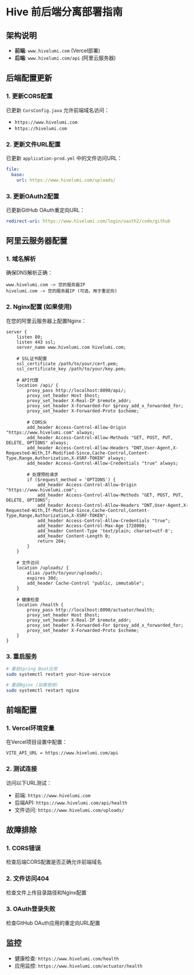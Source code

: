 # Hive 前后端分离部署指南

## 架构说明

- **前端**: `www.hivelumi.com` (Vercel部署)
- **后端**: `www.hivelumi.com/api` (阿里云服务器)

## 后端配置更新

### 1. 更新CORS配置
已更新 `CorsConfig.java` 允许前端域名访问：
- `https://www.hivelumi.com`
- `https://hivelumi.com`

### 2. 更新文件URL配置
已更新 `application-prod.yml` 中的文件访问URL：
```yaml
file:
  base:
    url: https://www.hivelumi.com/uploads/
```

### 3. 更新OAuth2配置
已更新GitHub OAuth重定向URL：
```yaml
redirect-uri: https://www.hivelumi.com/login/oauth2/code/github
```

## 阿里云服务器配置

### 1. 域名解析
确保DNS解析正确：
```
www.hivelumi.com -> 您的服务器IP
hivelumi.com -> 您的服务器IP (可选，用于重定向)
```

### 2. Nginx配置 (如果使用)
在您的阿里云服务器上配置Nginx：

```nginx
server {
    listen 80;
    listen 443 ssl;
    server_name www.hivelumi.com hivelumi.com;
    
    # SSL证书配置
    ssl_certificate /path/to/your/cert.pem;
    ssl_certificate_key /path/to/your/key.pem;
    
    # API代理
    location /api/ {
        proxy_pass http://localhost:8090/api/;
        proxy_set_header Host $host;
        proxy_set_header X-Real-IP $remote_addr;
        proxy_set_header X-Forwarded-For $proxy_add_x_forwarded_for;
        proxy_set_header X-Forwarded-Proto $scheme;
        
        # CORS头
        add_header Access-Control-Allow-Origin "https://www.hivelumi.com" always;
        add_header Access-Control-Allow-Methods "GET, POST, PUT, DELETE, OPTIONS" always;
        add_header Access-Control-Allow-Headers "DNT,User-Agent,X-Requested-With,If-Modified-Since,Cache-Control,Content-Type,Range,Authorization,X-XSRF-TOKEN" always;
        add_header Access-Control-Allow-Credentials "true" always;
        
        # 处理预检请求
        if ($request_method = 'OPTIONS') {
            add_header Access-Control-Allow-Origin "https://www.hivelumi.com";
            add_header Access-Control-Allow-Methods "GET, POST, PUT, DELETE, OPTIONS";
            add_header Access-Control-Allow-Headers "DNT,User-Agent,X-Requested-With,If-Modified-Since,Cache-Control,Content-Type,Range,Authorization,X-XSRF-TOKEN";
            add_header Access-Control-Allow-Credentials "true";
            add_header Access-Control-Max-Age 1728000;
            add_header Content-Type 'text/plain; charset=utf-8';
            add_header Content-Length 0;
            return 204;
        }
    }
    
    # 文件访问
    location /uploads/ {
        alias /path/to/your/uploads/;
        expires 30d;
        add_header Cache-Control "public, immutable";
    }
    
    # 健康检查
    location /health {
        proxy_pass http://localhost:8090/actuator/health;
        proxy_set_header Host $host;
        proxy_set_header X-Real-IP $remote_addr;
        proxy_set_header X-Forwarded-For $proxy_add_x_forwarded_for;
        proxy_set_header X-Forwarded-Proto $scheme;
    }
}
```

### 3. 重启服务
```bash
# 重启Spring Boot应用
sudo systemctl restart your-hive-service

# 重启Nginx (如果使用)
sudo systemctl restart nginx
```

## 前端配置

### 1. Vercel环境变量
在Vercel项目设置中配置：
```
VITE_API_URL = https://www.hivelumi.com/api
```

### 2. 测试连接
访问以下URL测试：
- 前端: `https://www.hivelumi.com`
- 后端API: `https://www.hivelumi.com/api/health`
- 文件访问: `https://www.hivelumi.com/uploads/`

## 故障排除

### 1. CORS错误
检查后端CORS配置是否正确允许前端域名

### 2. 文件访问404
检查文件上传目录路径和Nginx配置

### 3. OAuth登录失败
检查GitHub OAuth应用的重定向URL配置

## 监控

- 健康检查: `https://www.hivelumi.com/health`
- 应用监控: `https://www.hivelumi.com/actuator/health`
